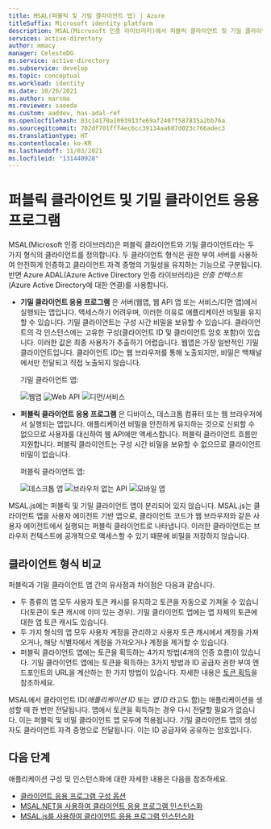 ```yaml
---
title: MSAL(퍼블릭 및 기밀 클라이언트 앱) | Azure
titleSuffix: Microsoft identity platform
description: MSAL(Microsoft 인증 라이브러리)에서 퍼블릭 클라이언트 및 기밀 클라이언트 응용 프로그램에 대해 알아봅니다.
services: active-directory
author: mmacy
manager: CelesteDG
ms.service: active-directory
ms.subservice: develop
ms.topic: conceptual
ms.workload: identity
ms.date: 10/26/2021
ms.author: marsma
ms.reviewer: saeeda
ms.custom: aaddev, has-adal-ref
ms.openlocfilehash: 03c14170a1093913fe69af2407f587835a2bb76a
ms.sourcegitcommit: 702df701fff4ec6cc39134aa607d023c766adec3
ms.translationtype: HT
ms.contentlocale: ko-KR
ms.lasthandoff: 11/03/2021
ms.locfileid: "131440928"
---
```

# <a name="public-client-and-confidential-client-applications"></a>퍼블릭 클라이언트 및 기밀 클라이언트 응용 프로그램

MSAL(Microsoft 인증 라이브러리)은 퍼블릭 클라이언트와 기밀 클라이언트라는 두 가지 형식의 클라이언트를 정의합니다. 두 클라이언트 형식은 권한 부여 서버를 사용하여 안전하게 인증하고 클라이언트 자격 증명의 기밀성을 유지하는 기능으로 구분됩니다. 반면 Azure ADAL(Azure Active Directory 인증 라이브러리)은 _인증 컨텍스트_(Azure Active Directory에 대한 연결)를 사용합니다.

- **기밀 클라이언트 응용 프로그램** 은 서버(웹앱, 웹 API 앱 또는 서비스/디먼 앱)에서 실행되는 앱입니다. 액세스하기 어려우며, 이러한 이유로 애플리케이션 비밀을 유지할 수 있습니다. 기밀 클라이언트는 구성 시간 비밀을 보유할 수 있습니다. 클라이언트의 각 인스턴스에는 고유한 구성(클라이언트 ID 및 클라이언트 암호 포함)이 있습니다. 이러한 값은 최종 사용자가 추출하기 어렵습니다. 웹앱은 가장 일반적인 기밀 클라이언트입니다. 클라이언트 ID는 웹 브라우저를 통해 노출되지만, 비밀은 백채널에서만 전달되고 직접 노출되지 않습니다.

  기밀 클라이언트 앱: 

  ![웹앱](media/msal-client-applications/web-app.png) ![Web API](media/msal-client-applications/web-api.png) ![디먼/서비스](media/msal-client-applications/daemon-service.png)

- **퍼블릭 클라이언트 응용 프로그램** 은 디바이스, 데스크톱 컴퓨터 또는 웹 브라우저에서 실행되는 앱입니다. 애플리케이션 비밀을 안전하게 유지하는 것으로 신뢰할 수 없으므로 사용자를 대신하여 웹 API에만 액세스합니다. 퍼블릭 클라이언트 흐름만 지원합니다. 퍼블릭 클라이언트는 구성 시간 비밀을 보유할 수 없으므로 클라이언트 비밀이 없습니다.

  퍼블릭 클라이언트 앱: 

  ![데스크톱 앱](media/msal-client-applications/desktop-app.png) ![브라우저 없는 API](media/msal-client-applications/browserless-app.png) ![모바일 앱](media/msal-client-applications/mobile-app.png)

MSAL.js에는 퍼블릭 및 기밀 클라이언트 앱이 분리되어 있지 않습니다. MSAL.js는 클라이언트 앱을 사용자 에이전트 기반 앱으로, 클라이언트 코드가 웹 브라우저와 같은 사용자 에이전트에서 실행되는 퍼블릭 클라이언트로 나타냅니다. 이러한 클라이언트는 브라우저 컨텍스트에 공개적으로 액세스할 수 있기 때문에 비밀을 저장하지 않습니다.

## <a name="comparing-the-client-types"></a>클라이언트 형식 비교

퍼블릭과 기밀 클라이언트 앱 간의 유사점과 차이점은 다음과 같습니다.

- 두 종류의 앱 모두 사용자 토큰 캐시를 유지하고 토큰을 자동으로 가져올 수 있습니다(토큰이 토큰 캐시에 이미 있는 경우). 기밀 클라이언트 앱에는 앱 자체의 토큰에 대한 앱 토큰 캐시도 있습니다.
- 두 가지 형식의 앱 모두 사용자 계정을 관리하고 사용자 토큰 캐시에서 계정을 가져오거나, 해당 식별자에서 계정을 가져오거나 계정을 제거할 수 있습니다.
- 퍼블릭 클라이언트 앱에는 토큰을 획득하는 4가지 방법(4개의 인증 흐름)이 있습니다. 기밀 클라이언트 앱에는 토큰을 획득하는 3가지 방법과 ID 공급자 권한 부여 엔드포인트의 URL을 계산하는 한 가지 방법이 있습니다. 자세한 내용은 [토큰 획득](msal-acquire-cache-tokens.md)을 참조하세요.

MSAL에서 클라이언트 ID(_애플리케이션 ID_ 또는 _앱 ID_ 라고도 함)는 애플리케이션을 생성할 때 한 번만 전달됩니다. 앱에서 토큰을 획득하는 경우 다시 전달할 필요가 없습니다. 이는 퍼블릭 및 비밀 클라이언트 앱 모두에 적용됩니다. 기밀 클라이언트 앱의 생성자도 클라이언트 자격 증명으로 전달됩니다. 이는 ID 공급자와 공유하는 암호입니다.

## <a name="next-steps"></a>다음 단계

애플리케이션 구성 및 인스턴스화에 대한 자세한 내용은 다음을 참조하세요.

- [클라이언트 응용 프로그램 구성 옵션](msal-client-application-configuration.md)
- [MSAL.NET을 사용하여 클라이언트 응용 프로그램 인스턴스화](msal-net-initializing-client-applications.md)
- [MSAL.js를 사용하여 클라이언트 응용 프로그램 인스턴스화](msal-js-initializing-client-applications.md)
